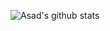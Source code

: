![Asad's github stats](https://github-readme-stats.vercel.app/api/top-langs?username=asadamatic&&layout=compact)
